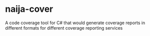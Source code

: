 # naija-cover
A code coverage tool for C# that would generate coverage reports in different formats for different coverage reporting services
